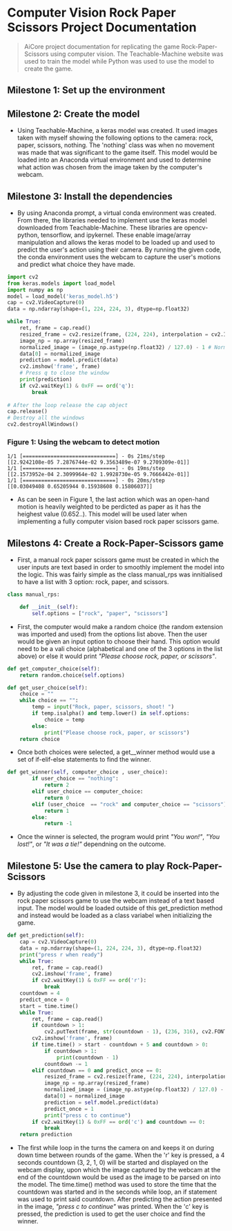 # Computer Vision Rock Paper Scissors Project Documentation

> AiCore project documentation for replicating the game Rock-Paper-Scissors using computer vision. The Teachable-Machine website was used to train the model while Python was used to use the model to create the game.

## Milestone 1: Set up the environment 

## Milestone 2: Create the model

- Using Teachable-Machine, a keras model was created. It used images taken with myself showing the following options to the camera: rock, paper, scissors, nothing. The 'nothing' class was when no movement was made that was significant to the game itself. This model would be loaded into an Anaconda virtual environment and used to determine what action was chosen from the image taken by the computer's webcam.

## Milestone 3: Install the dependencies

- By using Anaconda prompt, a virtual conda environment was created. From there, the libraries needed to implement use the keras model downloaded from Teachable-Machine. These libraries are opencv-python, tensorflow, and ipykernel. These enable image/array manipulation and allows the keras model to be loaded up and used to predict the user's action using their camera. By running the given code, the conda environment uses the webcam to capture the user's motions and predict what choice they have made.

```python
import cv2
from keras.models import load_model
import numpy as np
model = load_model('keras_model.h5')
cap = cv2.VideoCapture(0)
data = np.ndarray(shape=(1, 224, 224, 3), dtype=np.float32)

while True: 
    ret, frame = cap.read()
    resized_frame = cv2.resize(frame, (224, 224), interpolation = cv2.INTER_AREA)
    image_np = np.array(resized_frame)
    normalized_image = (image_np.astype(np.float32) / 127.0) - 1 # Normalize the image
    data[0] = normalized_image
    prediction = model.predict(data)
    cv2.imshow('frame', frame)
    # Press q to close the window
    print(prediction)
    if cv2.waitKey(1) & 0xFF == ord('q'):
        break
            
# After the loop release the cap object
cap.release()
# Destroy all the windows
cv2.destroyAllWindows()
```

### Figure 1: Using the webcam to detect motion

```
1/1 [==============================] - 0s 21ms/step
[[2.9242108e-05 7.2876744e-02 9.3563489e-07 9.2709309e-01]]
1/1 [==============================] - 0s 19ms/step
[[2.1573952e-04 2.3099964e-02 1.9928730e-05 9.7666442e-01]]
1/1 [==============================] - 0s 20ms/step
[[0.03049408 0.65205944 0.15938608 0.15806037]]
```

- As can be seen in Figure 1, the last action which was an open-hand motion is heavily weighted to be perdicted as paper as it has the heighest value (0.652..). This model will be used later when implementing a fully computer vision based rock paper scissors game.

## Milestons 4: Create a Rock-Paper-Scissors game

- First, a manual rock paper scissors game must be created in which the user inputs are text based in order to smoothly implement the model into the logic. This was fairly simple as the class manual_rps was innitialised to have a list with 3 option: rock, paper, and scissors.

```python
class manual_rps:

    def __init__(self):
        self.options = ["rock", "paper", "scissors"]
```

- First, the computer would make a random choice (the random extension was imported and used) from the options list above. Then the user would be given an input option to choose their hand. This option would need to be a vali choice (alphabetical and one of the 3 options in the list above) or else it would print *"Please choose rock, paper, or scissors"*.

```python
def get_computer_choice(self):
    return random.choice(self.options)

def get_user_choice(self):
    choice = ""
    while choice == "":
        temp = input("Rock, paper, scissors, shoot! ")
        if temp.isalpha() and temp.lower() in self.options:
            choice = temp
        else:
            print("Please choose rock, paper, or scissors")
    return choice
```

- Once both choices were selected, a get__winner method would use a set of if-elif-else statements to find the winner.

```python
def get_winner(self, computer_choice , user_choice):
        if user_choice == "nothing":
            return 2
        elif user_choice == computer_choice:
            return 0
        elif (user_choice  == "rock" and computer_choice == "scissors") or (user_choice  == "paper" and computer_choice == "rock") or (user_choice  == "scissors" and computer_choice == "paper"):
            return 1
        else:
            return -1
```
- Once the winner is selected, the program would print *"You won!"*, *"You lost!"*, or *"It was a tie!"* dependning on the outcome.

## Milestone 5: Use the camera to play Rock-Paper-Scissors

- By adjusting the code given in milestone 3, it could be inserted into the rock paper scissors game to use the webcam instead of a text based input. The model would be loaded outside of this get_prediction method and instead would be loaded as a class variabel when initializing the game.

```python
def get_prediction(self):
    cap = cv2.VideoCapture(0)
    data = np.ndarray(shape=(1, 224, 224, 3), dtype=np.float32)
    print("press r when ready")
    while True: 
        ret, frame = cap.read()
        cv2.imshow('frame', frame)
        if cv2.waitKey(1) & 0xFF == ord('r'):
            break
    countdown = 4
    predict_once = 0
    start = time.time()
    while True: 
        ret, frame = cap.read()
        if countdown > 1:
            cv2.putText(frame, str(countdown - 1), (236, 316), cv2.FONT_HERSHEY_SIMPLEX, 8, (255, 255, 255), 20)
        cv2.imshow('frame', frame)  
        if time.time() > start - countdown + 5 and countdown > 0:
            if countdown > 1:
                print(countdown - 1)
            countdown -= 1
        elif countdown == 0 and predict_once == 0:
            resized_frame = cv2.resize(frame, (224, 224), interpolation = cv2.INTER_AREA)
            image_np = np.array(resized_frame)
            normalized_image = (image_np.astype(np.float32) / 127.0) - 1 # Normalize the image
            data[0] = normalized_image
            prediction = self.model.predict(data)
            predict_once = 1
            print("press c to continue")
        if cv2.waitKey(1) & 0xFF == ord('c') and countdown == 0:
            break
    return prediction
```

- The first while loop in the turns the camera on and keeps it on during down time between rounds of the game. When the 'r' key is pressed, a 4 seconds countdown (3, 2, 1, 0) will be started and displayed on the webcam display, upon which the image captured by the webcam at the end of the countdown would be used as the image to be parsed on into the model. The time.time() method was used to store the time that the countdown was started and in the seconds while loop, an if statement was used to print said countdown. After predicting the action presented in the image, *"press c to continue"* was printed. When the 'c' key is pressed, the prediction is used to get the user choice and find the winner.

